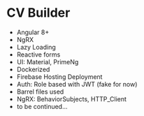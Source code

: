 # CV Builder

- Angular 8+
- NgRX
- Lazy Loading
- Reactive forms
- UI: Material, PrimeNg
- Dockerized
- Firebase Hosting Deployment
- Auth: Role based with JWT (fake for now)
- Barrel files used
- NgRX: BehaviorSubjects, HTTP_Client
- to be continued...
